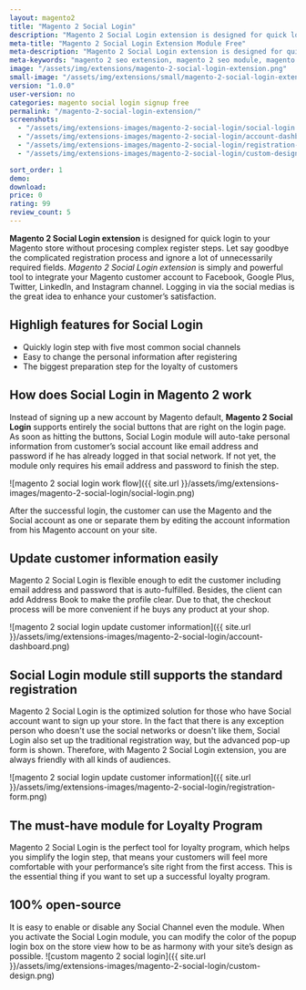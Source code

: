 ```yaml
---
layout: magento2
title: "Magento 2 Social Login"
description: "Magento 2 Social Login extension is designed for quick login to your Magento store without procesing complex register steps"
meta-title: "Magento 2 Social Login Extension Module Free"
meta-description: "Magento 2 Social Login extension is designed for quick login to your Magento store without procesing complex register steps"
meta-keywords: "magento 2 seo extension, magento 2 seo module, magento 2 seo, magento 2 seo free"
image: "/assets/img/extensions/magento-2-social-login-extension.png"
small-image: "/assets/img/extensions/small/magento-2-social-login-extension.png"
version: "1.0.0"
user-version: no
categories: magento social login signup free
permalink: "/magento-2-social-login-extension/"
screenshots:
  - "/assets/img/extensions-images/magento-2-social-login/social-login.png"
  - "/assets/img/extensions-images/magento-2-social-login/account-dashboard.png"
  - "/assets/img/extensions-images/magento-2-social-login/registration-form.png"
  - "/assets/img/extensions-images/magento-2-social-login/custom-design.png"

sort_order: 1
demo: 
download: 
price: 0
rating: 99
review_count: 5
---
```



**Magento 2 Social Login extension** is designed for quick login to your Magento store without procesing complex register steps. Let say goodbye the complicated registration process and ignore a lot of unnecessarily required fields. *Magento 2 Social Login extension* is simply and powerful tool to integrate your Magento customer account to Facebook, Google Plus, Twitter, LinkedIn, and Instagram channel. Logging in via the social medias is the great idea to enhance your customer’s satisfaction.

## Highligh features for Social Login

- Quickly login step with five most common social channels
- Easy to change the personal information after registering
- The biggest preparation step for the loyalty of customers

## How does Social Login in Magento 2 work

Instead of signing up a new account by Magento default, **Magento 2 Social Login** supports entirely the social buttons that are right on the login page. As soon as hitting the buttons, Social Login module will auto-take personal information from customer’s social account like email address and password if he has already logged in that social network. If not yet, the module only requires his email address and password to finish the step.

![magento 2 social login work flow]({{ site.url }}/assets/img/extensions-images/magento-2-social-login/social-login.png)

After the successful login, the customer can use the Magento and the Social account as one or separate them by editing the account information from his Magento account on your site.


## Update customer information easily

Magento 2 Social Login is flexible enough to edit the customer including email address and password that is auto-fulfilled. Besides, the client can add Address Book to make the profile clear. Due to that, the checkout process will be more convenient if he buys any product at your shop.


![magento 2 social login update customer information]({{ site.url }}/assets/img/extensions-images/magento-2-social-login/account-dashboard.png)


## Social Login module still supports the standard registration

Magento 2 Social Login is the optimized solution for those who have Social account want to sign up your store. In the fact that there is any exception person who doesn't use the social networks or doesn't like them, Social Login also set up the traditional registration way, but the advanced pop-up form is shown. Therefore, with Magento 2 Social Login extension, you are always friendly with all kinds of audiences.

![magento 2 social login update customer information]({{ site.url }}/assets/img/extensions-images/magento-2-social-login/registration-form.png)


## The must-have module for Loyalty Program

Magento 2 Social Login is the perfect tool for loyalty program, which helps you simplify the login step, that means your customers will feel more comfortable with your performance’s site right from the first access. This is the essential thing if you want to set up a successful loyalty program.


## 100% open-source

It is easy to enable or disable any Social Channel even the module. When you activate the Social Login module, you can modify the color of the popup login box on the store view how to be as harmony with your site’s design as possible.
![custom magento 2 social login]({{ site.url }}/assets/img/extensions-images/magento-2-social-login/custom-design.png)


